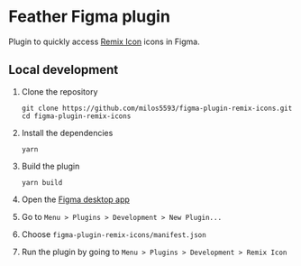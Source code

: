 # Feather Figma plugin

Plugin to quickly access [Remix Icon](https://remixicon.com/) icons in Figma.

<!-- 👉 https://www.figma.com/c/plugin/744047966581015514/Feather -->


<!-- ![c70a8d59-917d-484d-a3b5-4db806f34710-cover](https://user-images.githubusercontent.com/4608155/63215499-2d7cc300-c0dc-11e9-9bfa-31567ab6e700.png) -->

## Local development

1. Clone the repository

   ```shell
   git clone https://github.com/milos5593/figma-plugin-remix-icons.git
   cd figma-plugin-remix-icons
   ```

1. Install the dependencies

   ```shell
   yarn
   ```

1. Build the plugin

   ```
   yarn build
   ```

1. Open the [Figma desktop app](https://www.figma.com/downloads/)

1. Go to `Menu > Plugins > Development > New Plugin...`

1. Choose `figma-plugin-remix-icons/manifest.json`

1. Run the plugin by going to `Menu > Plugins > Development > Remix Icon`
